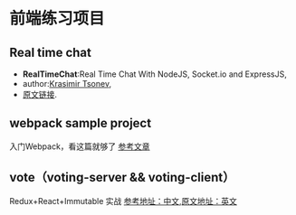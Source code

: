 
# 前端练习项目
## Real time chat
- **RealTimeChat**:Real Time Chat With NodeJS, Socket.io and ExpressJS,
- author:[Krasimir Tsonev](http://tutsplus.com/authors/krasimir-tsonev),
- [原文链接](http://code.tutsplus.com/tutorials/real-time-chat-with-nodejs-socketio-and-expressjs--net-31708#post_comments).


## webpack sample project
入门Webpack，看这篇就够了
[参考文章](http://blog.csdn.net/kun5706947/article/details/52596766)

## vote（voting-server && voting-client）
Redux+React+Immutable 实战
[参考地址：中文](http://www.kancloud.cn/digest/redux/71554),[原文地址：英文](http://teropa.info/blog/2015/09/10/full-stack-redux-tutorial.html)
